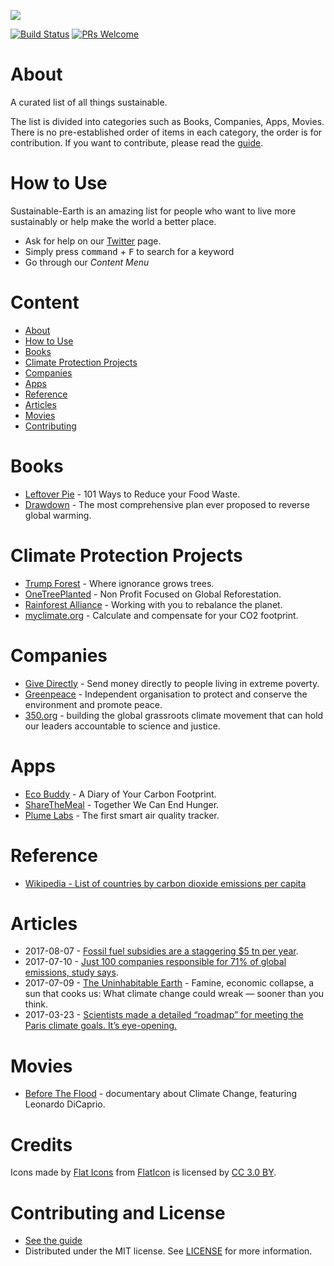 ![](https://raw.githubusercontent.com/bizz84/Sustainable-Earth/master/Sustainable-Earth.png)

[![Build Status](https://api.travis-ci.org/bizz84/Sustainable-Earth.svg?branch=master)](https://travis-ci.org/bizz84/Sustainable-Earth)
[![PRs Welcome](https://img.shields.io/badge/PRs-welcome-brightgreen.svg)](http://makeapullrequest.com)


# About

A curated list of all things sustainable.

The list is divided into categories such as Books, Companies, Apps, Movies. There is no pre-established order of items in each category, the order is for contribution. If you want to contribute, please read the [guide](https://github.com/bizz84/Sustainable-Earth/blob/master/.github/CONTRIBUTING.md).

# How to Use
Sustainable-Earth is an amazing list for people who want to live more sustainably or help make the world a better place.

- Ask for help on our [Twitter](https://twitter.com/SustainForEarth) page.
- Simply press <kbd>command</kbd> + <kbd>F</kbd> to search for a keyword
- Go through our *Content Menu*


# Content

- [About](#about)
- [How to Use](#how-to-use)
- [Books](#books)
- [Climate Protection Projects](#climate)
- [Companies](#companies)
- [Apps](#apps)
- [Reference](#reference)
- [Articles](#articles)
- [Movies](#movies)
- [Contributing](#contributing)

# Books
* [Leftover Pie](https://leftoverpie.co.uk/) - 101 Ways to Reduce your Food Waste.
* [Drawdown](http://www.drawdown.org/) - The most comprehensive plan ever proposed to reverse global warming.

# Climate Protection Projects
* [Trump Forest](https://trumpforest.com/) - Where ignorance grows trees.
* [OneTreePlanted](https://onetreeplanted.org/) - Non Profit Focused on Global Reforestation.
* [Rainforest Alliance](http://www.rainforest-alliance.org/) - Working with you to rebalance the planet.
* [myclimate.org](http://www.myclimate.org/) - Calculate and compensate for your CO2 footprint.

# Companies
* [Give Directly](https://www.givedirectly.org/) - Send money directly to people living in extreme poverty.
* [Greenpeace](http://www.greenpeace.org/international/en/) - Independent organisation to protect and conserve the environment and promote peace.
* [350.org](https://350.org/) - building the global grassroots climate movement that can hold our leaders accountable to science and justice.

# Apps
* [Eco Buddy](http://ecobuddyapp.com/) - A Diary of Your Carbon Footprint.
* [ShareTheMeal](https://sharethemeal.org/) - Together We Can End Hunger.
* [Plume Labs](https://plumelabs.com/) - The first smart air quality tracker.

# Reference
* [Wikipedia - List of countries by carbon dioxide emissions per capita](https://en.wikipedia.org/wiki/List_of_countries_by_carbon_dioxide_emissions_per_capita)

# Articles

* 2017-08-07 - [Fossil fuel subsidies are a staggering $5 tn per year](https://www.theguardian.com/environment/climate-consensus-97-per-cent/2017/aug/07/fossil-fuel-subsidies-are-a-staggering-5-tn-per-year).
* 2017-07-10 - [Just 100 companies responsible for 71% of global emissions, study says](https://www.theguardian.com/sustainable-business/2017/jul/10/100-fossil-fuel-companies-investors-responsible-71-global-emissions-cdp-study-climate-change).
* 2017-07-09 - [The Uninhabitable Earth](http://nymag.com/daily/intelligencer/2017/07/climate-change-earth-too-hot-for-humans.html) - Famine, economic collapse, a sun that cooks us: What climate change could wreak — sooner than you think.
* 2017-03-23 - [Scientists made a detailed “roadmap” for meeting the Paris climate goals. It’s eye-opening.](https://www.vox.com/energy-and-environment/2017/3/23/15028480/roadmap-paris-climate-goals)

# Movies
* [Before The Flood](https://www.beforetheflood.com/) - documentary about Climate Change, featuring Leonardo DiCaprio.

# Credits

Icons made by [Flat Icons](https://www.flaticon.com/authors/flat-icons) from [FlatIcon](www.flaticon.com) is licensed by [CC 3.0 BY](https://creativecommons.org/licenses/by/3.0/).

# Contributing and License
 * [See the guide](https://github.com/bizz84/Sustainable-Earth/blob/master/.github/CONTRIBUTING.md)
 * Distributed under the MIT license. See [LICENSE](LICENSE) for more information.
